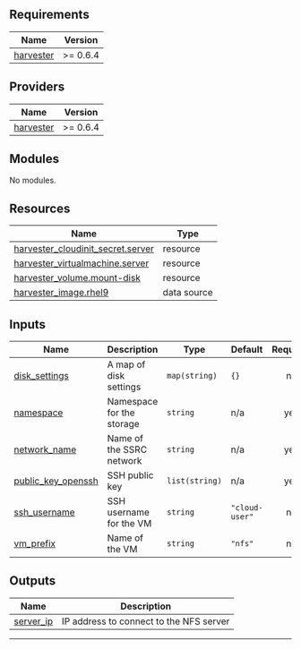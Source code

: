 <!-- BEGIN_TF_DOCS -->
## Requirements

| Name | Version |
|------|---------|
| <a name="requirement_harvester"></a> [harvester](#requirement\_harvester) | >= 0.6.4 |

## Providers

| Name | Version |
|------|---------|
| <a name="provider_harvester"></a> [harvester](#provider\_harvester) | >= 0.6.4 |

## Modules

No modules.

## Resources

| Name | Type |
|------|------|
| [harvester_cloudinit_secret.server](https://registry.terraform.io/providers/harvester/harvester/latest/docs/resources/cloudinit_secret) | resource |
| [harvester_virtualmachine.server](https://registry.terraform.io/providers/harvester/harvester/latest/docs/resources/virtualmachine) | resource |
| [harvester_volume.mount-disk](https://registry.terraform.io/providers/harvester/harvester/latest/docs/resources/volume) | resource |
| [harvester_image.rhel9](https://registry.terraform.io/providers/harvester/harvester/latest/docs/data-sources/image) | data source |

## Inputs

| Name | Description | Type | Default | Required |
|------|-------------|------|---------|:--------:|
| <a name="input_disk_settings"></a> [disk\_settings](#input\_disk\_settings) | A map of disk settings | `map(string)` | `{}` | no |
| <a name="input_namespace"></a> [namespace](#input\_namespace) | Namespace for the storage | `string` | n/a | yes |
| <a name="input_network_name"></a> [network\_name](#input\_network\_name) | Name of the SSRC network | `string` | n/a | yes |
| <a name="input_public_key_openssh"></a> [public\_key\_openssh](#input\_public\_key\_openssh) | SSH public key | `list(string)` | n/a | yes |
| <a name="input_ssh_username"></a> [ssh\_username](#input\_ssh\_username) | SSH username for the VM | `string` | `"cloud-user"` | no |
| <a name="input_vm_prefix"></a> [vm\_prefix](#input\_vm\_prefix) | Name of the VM | `string` | `"nfs"` | no |

## Outputs

| Name | Description |
|------|-------------|
| <a name="output_server_ip"></a> [server\_ip](#output\_server\_ip) | IP address to connect to the NFS server |

---
<!-- END_TF_DOCS -->